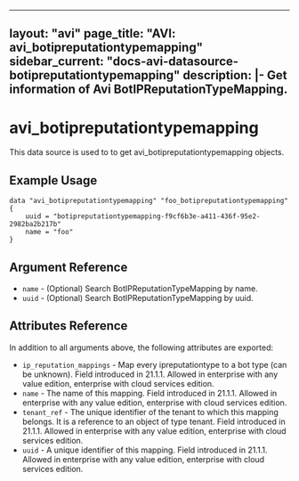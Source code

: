 <!--
    Copyright 2021 VMware, Inc.
    SPDX-License-Identifier: Mozilla Public License 2.0
-->
---
layout: "avi"
page_title: "AVI: avi_botipreputationtypemapping"
sidebar_current: "docs-avi-datasource-botipreputationtypemapping"
description: |-
  Get information of Avi BotIPReputationTypeMapping.
---

# avi_botipreputationtypemapping

This data source is used to to get avi_botipreputationtypemapping objects.

## Example Usage

```hcl
data "avi_botipreputationtypemapping" "foo_botipreputationtypemapping" {
    uuid = "botipreputationtypemapping-f9cf6b3e-a411-436f-95e2-2982ba2b217b"
    name = "foo"
}
```

## Argument Reference

* `name` - (Optional) Search BotIPReputationTypeMapping by name.
* `uuid` - (Optional) Search BotIPReputationTypeMapping by uuid.

## Attributes Reference

In addition to all arguments above, the following attributes are exported:

* `ip_reputation_mappings` - Map every ipreputationtype to a bot type (can be unknown). Field introduced in 21.1.1. Allowed in enterprise with any value edition, enterprise with cloud services edition.
* `name` - The name of this mapping. Field introduced in 21.1.1. Allowed in enterprise with any value edition, enterprise with cloud services edition.
* `tenant_ref` - The unique identifier of the tenant to which this mapping belongs. It is a reference to an object of type tenant. Field introduced in 21.1.1. Allowed in enterprise with any value edition, enterprise with cloud services edition.
* `uuid` - A unique identifier of this mapping. Field introduced in 21.1.1. Allowed in enterprise with any value edition, enterprise with cloud services edition.

